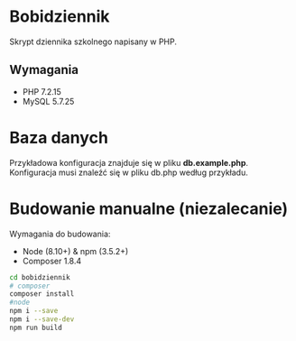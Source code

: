 # Bobidziennik
Skrypt dziennika szkolnego napisany w PHP.

## Wymagania
* PHP 7.2.15
* MySQL 5.7.25

# Baza danych
Przykładowa konfiguracja znajduje się w pliku **db.example.php**. Konfiguracja musi znaleźć się w pliku db.php według przykładu.


# Budowanie manualne (niezalecanie)
Wymagania do budowania:
* Node (8.10+) & npm (3.5.2+)
* Composer 1.8.4
```bash
cd bobidziennik
# composer
composer install
#node
npm i --save
npm i --save-dev
npm run build
```
